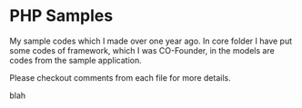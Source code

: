 # PHP Samples

My sample codes which I made over one year ago. In core folder I have put 
some codes of framework, which I was CO-Founder, in the models are codes 
from the sample application.

Please checkout comments from each file for more details.

blah
